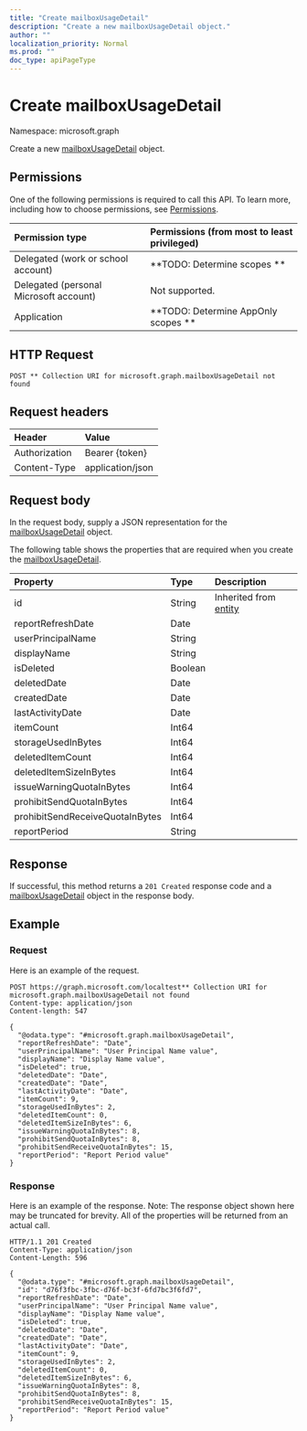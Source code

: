 ```yaml
---
title: "Create mailboxUsageDetail"
description: "Create a new mailboxUsageDetail object."
author: ""
localization_priority: Normal
ms.prod: ""
doc_type: apiPageType
---
```


# Create mailboxUsageDetail

Namespace: microsoft.graph

Create a new [mailboxUsageDetail](../resources/mailboxusagedetail.md) object.

## Permissions
One of the following permissions is required to call this API. To learn more, including how to choose permissions, see [Permissions](/concepts/permissions-reference.md).

|Permission type|Permissions (from most to least privileged)|
|:---|:---|
|Delegated (work or school account)|**TODO: Determine scopes **|
|Delegated (personal Microsoft account)|Not supported.|
|Application|**TODO: Determine AppOnly scopes **|

## HTTP Request
<!-- {
  "blockType": "ignored"
}
-->
``` http
POST ** Collection URI for microsoft.graph.mailboxUsageDetail not found
```

## Request headers
|Header|Value|
|:---|:---|
|Authorization|Bearer {token}|
|Content-Type|application/json|

## Request body
In the request body, supply a JSON representation for the [mailboxUsageDetail](../resources/mailboxusagedetail.md) object.

The following table shows the properties that are required when you create the [mailboxUsageDetail](../resources/mailboxusagedetail.md).

|Property|Type|Description|
|:---|:---|:---|
|id|String| Inherited from [entity](../resources/entity.md)|
|reportRefreshDate|Date||
|userPrincipalName|String||
|displayName|String||
|isDeleted|Boolean||
|deletedDate|Date||
|createdDate|Date||
|lastActivityDate|Date||
|itemCount|Int64||
|storageUsedInBytes|Int64||
|deletedItemCount|Int64||
|deletedItemSizeInBytes|Int64||
|issueWarningQuotaInBytes|Int64||
|prohibitSendQuotaInBytes|Int64||
|prohibitSendReceiveQuotaInBytes|Int64||
|reportPeriod|String||



## Response
If successful, this method returns a `201 Created` response code and a [mailboxUsageDetail](../resources/mailboxusagedetail.md) object in the response body.

## Example

### Request
Here is an example of the request.
<!-- {
  "blockType": "request",
  "name": "create_mailboxusagedetail_from_"
}
-->
``` http
POST https://graph.microsoft.com/localtest** Collection URI for microsoft.graph.mailboxUsageDetail not found
Content-type: application/json
Content-length: 547

{
  "@odata.type": "#microsoft.graph.mailboxUsageDetail",
  "reportRefreshDate": "Date",
  "userPrincipalName": "User Principal Name value",
  "displayName": "Display Name value",
  "isDeleted": true,
  "deletedDate": "Date",
  "createdDate": "Date",
  "lastActivityDate": "Date",
  "itemCount": 9,
  "storageUsedInBytes": 2,
  "deletedItemCount": 0,
  "deletedItemSizeInBytes": 6,
  "issueWarningQuotaInBytes": 8,
  "prohibitSendQuotaInBytes": 8,
  "prohibitSendReceiveQuotaInBytes": 15,
  "reportPeriod": "Report Period value"
}
```

### Response
Here is an example of the response. Note: The response object shown here may be truncated for brevity. All of the properties will be returned from an actual call.
<!-- {
  "blockType": "response",
  "truncated": true,
  "@odata.type": "microsoft.graph.mailboxusagedetail"
}
-->
``` http
HTTP/1.1 201 Created
Content-Type: application/json
Content-Length: 596

{
  "@odata.type": "#microsoft.graph.mailboxUsageDetail",
  "id": "d76f3fbc-3fbc-d76f-bc3f-6fd7bc3f6fd7",
  "reportRefreshDate": "Date",
  "userPrincipalName": "User Principal Name value",
  "displayName": "Display Name value",
  "isDeleted": true,
  "deletedDate": "Date",
  "createdDate": "Date",
  "lastActivityDate": "Date",
  "itemCount": 9,
  "storageUsedInBytes": 2,
  "deletedItemCount": 0,
  "deletedItemSizeInBytes": 6,
  "issueWarningQuotaInBytes": 8,
  "prohibitSendQuotaInBytes": 8,
  "prohibitSendReceiveQuotaInBytes": 15,
  "reportPeriod": "Report Period value"
}
```

